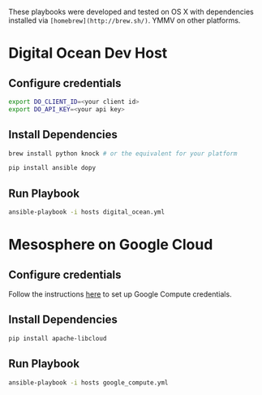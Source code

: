 These playbooks were developed and tested on OS X with dependencies
installed via `[homebrew](http://brew.sh/)`.  YMMV on other platforms.

# Digital Ocean Dev Host

## Configure credentials

``` bash
export DO_CLIENT_ID=<your client id>
export DO_API_KEY=<your api key>
```

## Install Dependencies

``` bash
brew install python knock # or the equivalent for your platform
```

``` bash
pip install ansible dopy
```

## Run Playbook

``` bash
ansible-playbook -i hosts digital_ocean.yml
```

# Mesosphere on Google Cloud

## Configure credentials

Follow the instructions
[here](http://docs.ansible.com/guide_gce.html#credentials) to set up
Google Compute credentials.

## Install Dependencies

``` bash
pip install apache-libcloud
```

## Run Playbook

``` bash
ansible-playbook -i hosts google_compute.yml
```
